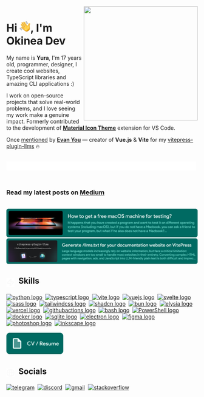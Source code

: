 <!-- markdownlint-disable no-inline-html first-line-h1 -->

<picture>
  <source srcset="" media="(max-width: 900px)" width="0" height="0">
  <img align="right" width="300" height="300" src="assets/animation.gif" alt="">
</picture>

# Hi <img align="bottom" src="assets/emojis/hello.png" width="28" alt="👋">, I'm Okinea Dev

My name is **Yura**, I'm 17 years old, programmer, designer, I create cool websites, TypeScript libraries and amazing CLI applications :)

I work on open-source projects that solve real-world problems, and I love seeing my work make a genuine impact. Formerly contributed to the development of [**Material Icon Theme**](https://github.com/material-extensions/vscode-material-icon-theme) extension for VS Code.

Once [mentioned](https://x.com/youyuxi/status/1918134176261521827) by [**Evan You**](https://github.com/yyx990803) — creator of **Vue.js** & **Vite** for my [vitepress-plugin-llms](https://github.com/okineadev/vitepress-plugin-llms) 🔥

<br>

<picture>
  <source srcset="assets/underline-white.svg" media="(prefers-color-scheme: dark)">
  <source srcset="assets/underline-black.svg" media="(prefers-color-scheme: light)">
  <img src="assets/underline-white.svg" width="500" align="left" alt="—————————————————————————————">
</picture>

<br><br>

### Read my latest posts on [**Medium**](https://okineadev.medium.com/)

<br>

<a href="https://okineadev.medium.com/how-to-get-a-free-macos-machine-for-testing-b2f6c72415fd">
  <img src="assets/Medium%20post%202.png" alt="How to get a free macOS machine for testing" width="670">
</a>
<br>
<a href="https://okineadev.medium.com/generate-llms-txt-for-your-documentation-website-on-vitepress-64762cc1150b">
  <img src="assets/Medium%20post%203.png" alt="Generate /llms.txt for your documentation website on VitePress" width="740">
</a>

## <sub><picture><source srcset="assets/icons/lightning-white.svg" media="(prefers-color-scheme: dark)"><source srcset="assets/icons/lightning-black.svg" media="(prefers-color-scheme: light)"><img src="assets/icons/lightning-white.svg" width="22" valign="top" alt="⚡"></picture></sub>&nbsp;&nbsp;Skills

<div align="left">
  <a href="https://www.python.org/" target="_blank" aria-label="Python"><img src="https://go-skill-icons.vercel.app/api/icons?i=py" alt="python logo" width="50" height="50" /></a>&nbsp;
  <a href="https://www.typescriptlang.org/" target="_blank" aria-label="TypeScript"><img src="https://go-skill-icons.vercel.app/api/icons?i=ts" alt="typescript logo" width="50" height="50" /></a>&nbsp;
  <a href="https://vite.dev/" target="_blank" aria-label="Vite"><img src="https://go-skill-icons.vercel.app/api/icons?i=vite" alt="vite logo" width="50" height="50" /></a>&nbsp;
  <a href="https://vuejs.org/" target="_blank" aria-label="Vue.js"><img src="https://go-skill-icons.vercel.app/api/icons?i=vue" alt="vuejs logo" width="50" height="50" /></a>&nbsp;
  <a href="https://svelte.dev/" target="_blank" aria-label="Svelte"><img src="https://go-skill-icons.vercel.app/api/icons?i=svelte" alt="svelte logo" width="50" height="50" /></a>&nbsp;
  <a href="https://sass-lang.com/" target="_blank" aria-label="Sass"><img src="https://go-skill-icons.vercel.app/api/icons?i=sass" alt="sass logo" width="50" height="50" /></a>&nbsp;
  <a href="https://tailwindcss.com/" target="_blank" aria-label="Tailwind CSS"><img src="https://go-skill-icons.vercel.app/api/icons?i=tailwindcss" alt="tailwindcss logo" width="50" height="50" /></a>&nbsp;
  <a href="https://ui.shadcn.com/" target="_blank" aria-label="shadcn"><img src="https://go-skill-icons.vercel.app/api/icons?i=shadcn" alt="shadcn logo" width="50" height="50" /></a>&nbsp;
  <a href="https://bun.sh" target="_blank" aria-label="Bun"><img src="https://go-skill-icons.vercel.app/api/icons?i=bun" alt="bun logo" width="50" height="50" /></a>&nbsp;
  <a href="https://elysiajs.com/" target="_blank" aria-label="ElysiaJS"><img src="https://go-skill-icons.vercel.app/api/icons?i=elysia" alt="elysia logo" width="50" height="50" /></a>&nbsp;
  <a href="https://vercel.com/" target="_blank" aria-label="Vercel"><img src="https://go-skill-icons.vercel.app/api/icons?i=vercel" alt="vercel logo" width="50" height="50" /></a>&nbsp;
  <a href="https://github.com/features/actions" target="_blank" aria-label="GitHub Actions"><img src="https://go-skill-icons.vercel.app/api/icons?i=githubactions" alt="githubactions logo" width="50" height="50" /></a>&nbsp;
  <a href="https://wikipedia.org/wiki/Bash" target="_blank" aria-label="Bash"><img src="https://go-skill-icons.vercel.app/api/icons?i=bash" alt="bash logo" width="50" height="50" /></a>&nbsp;
  <a href="https://learn.microsoft.com/powershell/" target="_blank" aria-label="PowerShell"><img src="https://go-skill-icons.vercel.app/api/icons?i=powershell" alt="PowerShell logo" width="50" height="50" /></a>&nbsp;
  <a href="https://www.docker.com/" target="_blank" aria-label="Docker"><img src="https://go-skill-icons.vercel.app/api/icons?i=docker" alt="docker logo" width="50" height="50" /></a>&nbsp;
  <a href="https://www.sqlite.org/" target="_blank" aria-label="SQLite"><img src="https://go-skill-icons.vercel.app/api/icons?i=sqlite" alt="sqlite logo" width="50" height="50" /></a>&nbsp;
  <a href="https://www.electronjs.org/" target="_blank" aria-label="Electron"><img src="https://go-skill-icons.vercel.app/api/icons?i=electron" alt="electron logo" width="50" height="50" /></a>&nbsp;
  <a href="https://www.figma.com/" target="_blank" aria-label="Figma"><img src="https://go-skill-icons.vercel.app/api/icons?i=figma" alt="figma logo" width="50" height="50" /></a>&nbsp;
  <a href="https://www.adobe.com/products/photoshop.html" target="_blank" aria-label="Photoshop"><img src="https://go-skill-icons.vercel.app/api/icons?i=ps" alt="photoshop logo" width="50" height="50" /></a>&nbsp;
  <a href="https://inkscape.org/" target="_blank" aria-label="Inkscape"><img src="https://cdn.jsdelivr.net/gh/devicons/devicon/icons/inkscape/inkscape-original.svg" alt="inkscape logo" width="50" height="50" /></a>
</div>

<br>

<a href="CV/Yurii_Bogdan_CV_v0.1.pdf">
  <img src="assets/badges/CV.png" alt="📄 CV / Resume" width="150">
</a>

## <sub><picture><source srcset="assets/icons/globe-white.svg" media="(prefers-color-scheme: dark)"><source srcset="assets/icons/globe-black.svg" media="(prefers-color-scheme: light)"><img src="assets/icons/globe-white.svg" width="22" valign="top" alt="🌐"></picture></sub>&nbsp;&nbsp;Socials

<!-- <picture>
  <source srcset="assets/toast-white.svg" media="(prefers-color-scheme: dark)">
  <source srcset="assets/toast-black.svg" media="(prefers-color-scheme: light)">
  <img src="assets/toast-white.svg" width="250" align="right" alt="Have a nice day!">
</picture> -->

<div align="left">
  <a href="https://telegram.okinea.dev"><img src="https://go-skill-icons.vercel.app/api/icons?i=telegram" width="50" height="50" alt="telegram" /></a>&nbsp;
  <a href="https://discordapp.com/users/okineadev"><img src="https://go-skill-icons.vercel.app/api/icons?i=discord" width="50" height="50" alt="discord" /></a>&nbsp;
  <a href="mailto:hi@okinea.dev"><img src="https://go-skill-icons.vercel.app/api/icons?i=gmail" width="50" height="50" alt="gmail" /></a>&nbsp;
  <a href="https://stackoverflow.com/users/21165921/okinea-dev"><img src="https://go-skill-icons.vercel.app/api/icons?i=stackoverflow" width="50" height="50" alt="stackoverflow" /></a>
</div>
